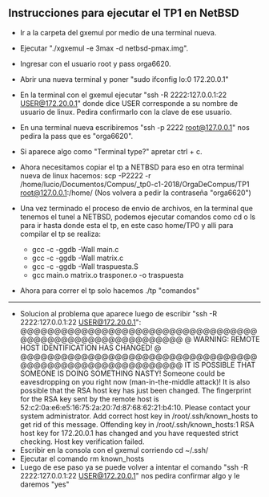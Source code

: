 ## Instrucciones para ejecutar el TP1 en NetBSD

* Ir a la carpeta del gxemul por medio de una terminal nueva.
* Ejecutar "./xgxemul -e 3max -d netbsd-pmax.img".
* Ingresar con el usuario root y pass orga6620.
* Abrir una nueva terminal y poner "sudo ifconfig lo:0 172.20.0.1"
* En la terminal con el gxemul ejecutar "ssh -R 2222:127.0.0.1:22 USER@172.20.0.1" donde dice USER corresponde a su nombre de usuario de linux. Pedira confirmarlo con la clave de ese usuario.
* En una terminal nueva escribiremos "ssh -p 2222 root@127.0.0.1" nos pedira la pass que es "orga6620".
* Si aparece algo como "Terminal type?" apretar ctrl + c.
* Ahora necesitamos copiar el tp a NETBSD para eso en otra terminal nueva de linux hacemos:
	 scp -P2222 -r /home/lucio/Documentos/Compus/_tp0-c1-2018/OrgaDeCompus/TP1 root@127.0.0.1:/home/  (Nos volvera a pedir la contraseña "orga6620")
 
* Una vez terminado el proceso de envio de archivos, en la terminal que tenemos el tunel a NETBSD, podemos ejecutar comandos como cd o ls para ir hasta donde esta el tp, en este caso home/TP0 y alli para compilar el tp se realiza:

     * gcc -c -ggdb -Wall main.c
     * gcc -c -ggdb -Wall matrix.c
     * gcc -c -ggdb -Wall traspuesta.S
     * gcc main.o matrix.o trasponer.o -o traspuesta

* Ahora para correr el tp solo hacemos ./tp "comandos"

---

* Solucion al problema que aparece luego de escribir "ssh -R 2222:127.0.0.1:22 USER@172.20.0.1":
@@@@@@@@@@@@@@@@@@@@@@@@@@@@@@@@@@@@@@@@@@@@@@@@@@@@@@@@@@@
@    WARNING: REMOTE HOST IDENTIFICATION HAS CHANGED!     @
@@@@@@@@@@@@@@@@@@@@@@@@@@@@@@@@@@@@@@@@@@@@@@@@@@@@@@@@@@@
IT IS POSSIBLE THAT SOMEONE IS DOING SOMETHING NASTY!
Someone could be eavesdropping on you right now (man-in-the-middle attack)!
It is also possible that the RSA host key has just been changed.
The fingerprint for the RSA key sent by the remote host is
52:c2:0a:e6:e5:16:75:2a:20:7d:87:68:62:21:b4:10.
Please contact your system administrator.
Add correct host key in /root/.ssh/known_hosts to get rid of this message.
Offending key in /root/.ssh/known_hosts:1
RSA host key for 172.20.0.1 has changed and you have requested strict checking.
Host key verification failed.
* Escribir en la consola con el gxemul corriendo cd ~/.ssh/
* Ejecutar el comando rm known_hosts
* Luego de ese paso ya se puede volver a intentar el comando "ssh -R 2222:127.0.0.1:22 USER@172.20.0.1" nos pedira confirmar algo y le daremos "yes"

